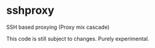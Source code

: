 # sshproxy
SSH based proxying (Proxy mix cascade)

This code is still subject to changes. Purely experimental.